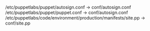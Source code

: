 /etc/puppetlabs/puppet/autosign.conf                          -> conf/autosign.conf
/etc/puppetlabs/puppet/puppet.conf                            -> conf/autosign.conf
/etc/puppetlabs/code/environment/production/manifests/site.pp -> conf/site.pp
